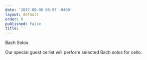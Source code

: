 ```yaml
---
date: '2017-09-06 08:57 -0400'
layout: default
order: 0
published: false
title: ''
---
```

Bach Solos

Our special guest cellist will perform selected Bach solos for cello. 
